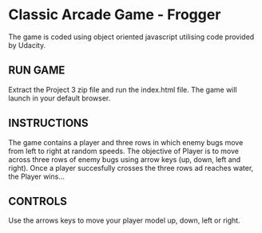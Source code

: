 # Classic Arcade Game - Frogger

The game is coded using object oriented javascript utilising code provided by Udacity.

## RUN GAME
Extract the Project 3 zip file and run the index.html file.
The game will launch in your default browser.


## INSTRUCTIONS
The game contains a player and three rows in which enemy bugs move from left to right at random speeds.
The objective of Player is to move across three rows of enemy bugs  using arrow keys (up, down, left and right).
Once a player succesfully crosses the three rows ad reaches water, the Player wins...


##  CONTROLS
Use the arrows keys to move your player model up, down, left or right.
